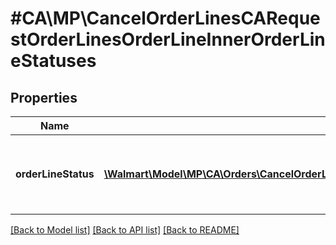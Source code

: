 # #CA\MP\CancelOrderLinesCARequestOrderLinesOrderLineInnerOrderLineStatuses

## Properties

Name | Type | Description | Notes
------------ | ------------- | ------------- | -------------
**orderLineStatus** | [**\Walmart\Model\MP\CA\Orders\CancelOrderLinesCARequestOrderLinesOrderLineInnerOrderLineStatusesOrderLineStatusInner[]**](CancelOrderLinesCARequestOrderLinesOrderLineInnerOrderLineStatusesOrderLineStatusInner.md) | List of details about the cancellation status update |


[[Back to Model list]](../) [[Back to API list]](../../Api/CA/MP) [[Back to README]](../../README.md)

